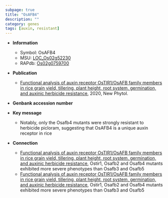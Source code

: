 ```yaml
---
subpage: true
title: "OsAFB4"
description: ""
category: genes
tags: [auxin, resistant]
---
```


* **Information**  
    + Symbol: OsAFB4  
    + MSU: [LOC_Os02g52230](http://rice.plantbiology.msu.edu/cgi-bin/ORF_infopage.cgi?orf=LOC_Os02g52230)  
    + RAPdb: [Os02g0759700](http://rapdb.dna.affrc.go.jp/viewer/gbrowse_details/irgsp1?name=Os02g0759700)  

* **Publication**  
    + [Functional analysis of auxin receptor OsTIR1/OsAFB family members in rice grain yield, tillering, plant height, root system, germination, and auxinic herbicide resistance](http://www.ncbi.nlm.nih.gov/pubmed?term=Functional+analysis+of+auxin+receptor+OsTIR1/OsAFB+family+members+in+rice+grain+yield,+tillering,+plant+height,+root+system,+germination,+and+auxinic+herbicide+resistance%5BTitle%5D), 2020, New Phytol.

* **Genbank accession number**  

* **Key message**  
    + Notably, only the Osafb4 mutants were strongly resistant to herbicide picloram, suggesting that OsAFB4 is a unique auxin receptor in rice

* **Connection**  
    + [Functional analysis of auxin receptor OsTIR1/OsAFB family members in rice grain yield, tillering, plant height, root system, germination, and auxinic herbicide resistance](http://www.ncbi.nlm.nih.gov/pubmed?term=Functional+analysis+of+auxin+receptor+OsTIR1/OsAFB+family+members+in+rice+grain+yield,+tillering,+plant+height,+root+system,+germination,+and+auxinic+herbicide+resistance%5BTitle%5D),  Ostir1, Osafb2 and Osafb4 mutants exhibited more severe phenotypes than Osafb3 and Osafb5
    + [Functional analysis of auxin receptor OsTIR1/OsAFB family members in rice grain yield, tillering, plant height, root system, germination, and auxinic herbicide resistance](http://www.ncbi.nlm.nih.gov/pubmed?term=Functional+analysis+of+auxin+receptor+OsTIR1/OsAFB+family+members+in+rice+grain+yield,+tillering,+plant+height,+root+system,+germination,+and+auxinic+herbicide+resistance%5BTitle%5D),  Ostir1, Osafb2 and Osafb4 mutants exhibited more severe phenotypes than Osafb3 and Osafb5



